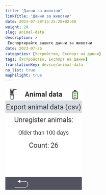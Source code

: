 ```yaml
---
title: "Данни за животни"
linkTitle: "Данни за животни"
date: 2023-07-28T13:25:28+02:00
weight: 20
slug: animal-data
description: >
 Експортирайте вашите данни за животни
date: 2023-07-26
categories: [Устройство, Експорт на данни]
tags: [Устройство, Експорт на данни]
translationKey: device/animal-data
no_list: true
maphilight: true
---
```

<img src="animal-data.png" alt="Управление на данни VitalControl" title="Управление на данни" usemap="#workmap" class="maphilight" />

<map name="workmap">
  <area shape="rect" coords="2,40,238,80" alt="Експортиране на данни за животни (csv)" title="Експортирайте вашите данни за животни&#10;Клик с мишка: отворете документацията" href="/bg/docs/data-export/usb-drive/">

  <area shape="rect" coords="2,80,238,200" alt="Отписване на животни" title="Посочете възрастта, от която животните трябва да бъдат отписани&#10;Клик с мишка: отворете документацията" href="/bg/docs/device/data-management/animal-data/unregister-animal/">

  <area shape="rect" coords="2,282,120,319" alt="Назад" title="Тук можете да намерите цялата информация и инструкции за експортиране на данни за животни&#10;Клик с мишка: отворете документацията" href="/bg/docs/device/data-management/">
</map>
